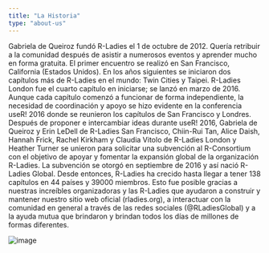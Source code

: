 ```yaml
---
title: "La Historia"
type: "about-us"
---
```


Gabriela de Queiroz fundó R-Ladies el 1 de octubre de 2012. Quería retribuir a la comunidad después de asistir a numerosos eventos y aprender mucho en forma gratuita. El primer encuentro se realizó en San Francisco, California (Estados Unidos). En los años siguientes se iniciaron dos capítulos más de R-Ladies en el mundo: Twin Cities y Taipei. R-Ladies London fue el cuarto capítulo en iniciarse; se lanzó en marzo de 2016. Aunque cada capítulo comenzó a funcionar de forma independiente, la necesidad de coordinación y apoyo se hizo evidente en la conferencia useR! 2016 donde se reunieron los capítulos de San Francisco y Londres. Después de proponer e intercambiar ideas durante useR! 2016, Gabriela de Queiroz y Erin LeDell de R-Ladies San Francisco, Chiin-Rui Tan, Alice Daish, Hannah Frick, Rachel Kirkham y Claudia Vitolo de R-Ladies London y Heather Turner se unieron para solicitar una subvención al R-Consortium con el objetivo de apoyar y fomentar la expansión global de la organización R-Ladies. La subvención se otorgó en septiembre de 2016 y así nació R-Ladies Global. Desde entonces, R-Ladies ha crecido hasta llegar a tener 138 capítulos en 44 países y 39000 miembros. Esto fue posible gracias a nuestras increíbles organizadoras y las R-Ladies que ayudaron a construir y mantener nuestro sitio web oficial (rladies.org), a interactuar con la comunidad en general a través de las redes sociales (@RLadiesGlobal) y a la ayuda mutua que brindaron y brindan todos los días de millones de formas diferentes.



![image](https://user-images.githubusercontent.com/38752486/114861120-221bf680-9ded-11eb-84a9-60935b678e7c.png)
